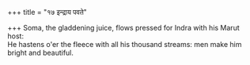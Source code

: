 +++
title = "१७ इन्द्राय पवते"

+++
Soma, the gladdening juice, flows pressed for Indra with his Marut host:  
     He hastens o'er the fleece with all his thousand streams: men make him bright and beautiful.